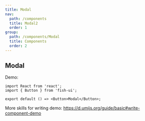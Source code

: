 ```yaml
---
title: Modal
nav:
  path: /components
  title: Modal2
  order: 1
group:
  path: /components/Modal
  title: Components
  order: 2
---
```


## Modal

Demo:

```tsx
import React from 'react';
import { Button } from 'fish-ui';

export default () => <Button>Modal</Button>;
```

More skills for writing demo: https://d.umijs.org/guide/basic#write-component-demo
